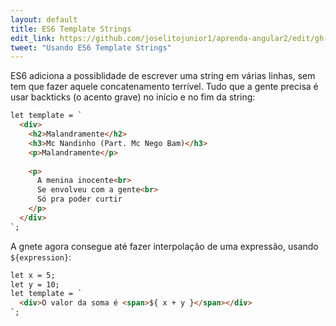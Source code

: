 ```yaml
---
layout: default
title: ES6 Template Strings
edit_link: https://github.com/joselitojunior1/aprenda-angular2/edit/gh-pages/es6/template-strings/index.md
tweet: "Usando ES6 Template Strings"
---
```


ES6 adiciona a possiblidade de escrever uma string em várias linhas, sem tem que fazer aquele concatenamento terrível. Tudo que a gente precisa é usar backticks (o acento grave) no início e no fim da string:

```html
let template = `
  <div>
    <h2>Malandramente</h2>
    <h3>Mc Nandinho (Part. Mc Nego Bam)</h3>
    <p>Malandramente</p>
  
    <p>
      A menina inocente<br>
      Se envolveu com a gente<br>
      Só pra poder curtir
    </p>
  </div>
`;
```

A gnete agora consegue até fazer interpolação de uma expressão, usando `${expression}`:

```html
let x = 5;
let y = 10;
let template = `
  <div>O valor da soma é <span>${ x + y }</span></div>
`;
```
